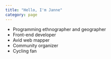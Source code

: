 ```yaml
---
title: "Hello, I'm Janne"
category: page
---
```


- Programming ethnographer and geographer
- Front-end developer
- Avid web mapper
- Community organizer
- Cycling fan
